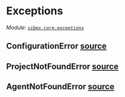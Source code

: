# Exceptions

*Module: [`vibex.core.exceptions`](https://github.com/dustland/vibex/blob/main/src/vibex/core/exceptions.py)*

## ConfigurationError <a href="https://github.com/dustland/vibex/blob/main/src/vibex/core/exceptions.py#L1" class="source-link" title="View source code">source</a>
## ProjectNotFoundError <a href="https://github.com/dustland/vibex/blob/main/src/vibex/core/exceptions.py#L4" class="source-link" title="View source code">source</a>
## AgentNotFoundError <a href="https://github.com/dustland/vibex/blob/main/src/vibex/core/exceptions.py#L6" class="source-link" title="View source code">source</a>